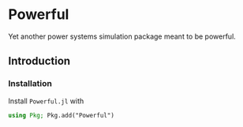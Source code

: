 # Powerful





<!-- [![Build Status](https://github.com/sensl/Powerful.jl/badges/main/pipeline.svg)](https://github.com/sensl/Powerful.jl/pipelines) -->


Yet another power systems simulation package meant to be powerful.


## Introduction

### Installation

Install `Powerful.jl` with

```julia
using Pkg; Pkg.add("Powerful")
```
